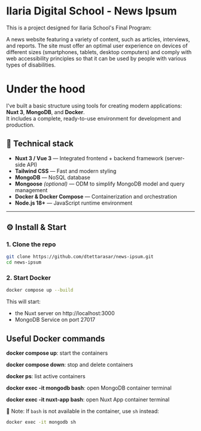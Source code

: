 # Ilaria Digital School - News Ipsum

This is a project designed for Ilaria School's Final Program: 

A news website featuring a variety of
content, such as articles, interviews, and reports. The site must offer an optimal user experience
on devices of different sizes (smartphones, tablets, desktop computers)
and comply with web accessibility principles so that it can be used by people
with various types of disabilities.

# Under the hood

I've built a basic structure using tools for creating modern applications: **Nuxt 3**, **MongoDB**, and **Docker**.  
It includes a complete, ready-to-use environment for development and production.

## 🧱 Technical stack

- **Nuxt 3 / Vue 3** — Integrated frontend + backend framework (server-side API)
- **Tailwind CSS** — Fast and modern styling
- **MongoDB** — NoSQL database
- **Mongoose** *(optional)* — ODM to simplify MongoDB model and query management
- **Docker & Docker Compose** — Containerization and orchestration
- **Node.js 18+** — JavaScript runtime environment

---

## ⚙️ Install & Start

### 1. Clone the repo

```bash
git clone https://github.com/dtettarasar/news-ipsum.git
cd news-ipsum
```

### 2. Start Docker

```bash
docker compose up --build
```

This will start: 

- the Nuxt server on http://localhost:3000
- MongoDB Service on port 27017

## Useful Docker commands

**docker compose up**: start the containers

**docker compose down**: stop and delete containers

**docker ps**: list active containers

**docker exec -it mongodb bash**: open MongoDB container terminal

**docker exec -it nuxt-app bash**: open Nuxt App container terminal 

📝 Note: If `bash` is not available in the container, use `sh` instead:

```bash
docker exec -it mongodb sh
```


